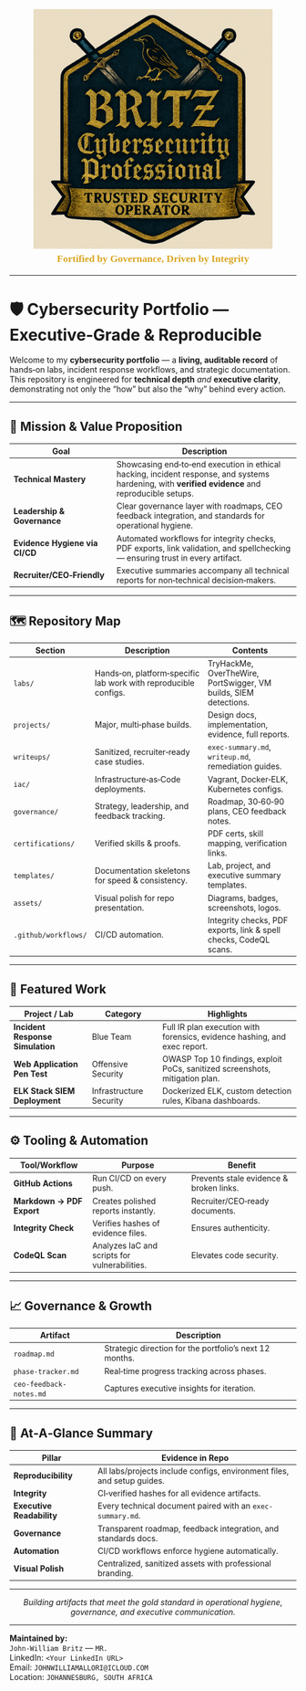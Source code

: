 <!-- Executive Badge -->
<p align="center">
  <img src="assets/diagrams/executive-badge.svg.png"
       alt="Britz — Trusted Security Operator"
       width="420" />
</p>

<!-- Tagline -->
<p align="center" style="font-family: 'Old English Text MT', 'UnifrakturCook', serif; font-size: 1.25em; color: goldenrod; margin-top: -10px;">
  <strong>Fortified by Governance, Driven by Integrity</strong>
</p>

---

# 🛡️ Cybersecurity Portfolio — Executive‑Grade & Reproducible

Welcome to my **cybersecurity portfolio** — a **living, auditable record** of hands‑on labs, incident response workflows, and strategic documentation.  
This repository is engineered for **technical depth** *and* **executive clarity**, demonstrating not only the “how” but also the “why” behind every action.

---

## 📌 Mission & Value Proposition

| Goal | Description |
|------|-------------|
| **Technical Mastery** | Showcasing end‑to‑end execution in ethical hacking, incident response, and systems hardening, with **verified evidence** and reproducible setups. |
| **Leadership & Governance** | Clear governance layer with roadmaps, CEO feedback integration, and standards for operational hygiene. |
| **Evidence Hygiene via CI/CD** | Automated workflows for integrity checks, PDF exports, link validation, and spellchecking — ensuring trust in every artifact. |
| **Recruiter/CEO‑Friendly** | Executive summaries accompany all technical reports for non‑technical decision‑makers. |

---

## 🗺️ Repository Map

| Section | Description | Contents |
|---------|-------------|----------|
| `labs/` | Hands‑on, platform‑specific lab work with reproducible configs. | TryHackMe, OverTheWire, PortSwigger, VM builds, SIEM detections. |
| `projects/` | Major, multi‑phase builds. | Design docs, implementation, evidence, full reports. |
| `writeups/` | Sanitized, recruiter‑ready case studies. | `exec-summary.md`, `writeup.md`, remediation guides. |
| `iac/` | Infrastructure‑as‑Code deployments. | Vagrant, Docker‑ELK, Kubernetes configs. |
| `governance/` | Strategy, leadership, and feedback tracking. | Roadmap, 30‑60‑90 plans, CEO feedback notes. |
| `certifications/` | Verified skills & proofs. | PDF certs, skill mapping, verification links. |
| `templates/` | Documentation skeletons for speed & consistency. | Lab, project, and executive summary templates. |
| `assets/` | Visual polish for repo presentation. | Diagrams, badges, screenshots, logos. |
| `.github/workflows/` | CI/CD automation. | Integrity checks, PDF exports, link & spell checks, CodeQL scans. |

---

## 💼 Featured Work

| Project / Lab | Category | Highlights |
|---------------|----------|------------|
| **Incident Response Simulation** | Blue Team | Full IR plan execution with forensics, evidence hashing, and exec report. |
| **Web Application Pen Test** | Offensive Security | OWASP Top 10 findings, exploit PoCs, sanitized screenshots, mitigation plan. |
| **ELK Stack SIEM Deployment** | Infrastructure Security | Dockerized ELK, custom detection rules, Kibana dashboards. |

---

## ⚙️ Tooling & Automation

| Tool/Workflow | Purpose | Benefit |
|---------------|---------|---------|
| **GitHub Actions** | Run CI/CD on every push. | Prevents stale evidence & broken links. |
| **Markdown → PDF Export** | Creates polished reports instantly. | Recruiter/CEO‑ready documents. |
| **Integrity Check** | Verifies hashes of evidence files. | Ensures authenticity. |
| **CodeQL Scan** | Analyzes IaC and scripts for vulnerabilities. | Elevates code security. |

---

## 📈 Governance & Growth

| Artifact | Description |
|----------|-------------|
| `roadmap.md` | Strategic direction for the portfolio’s next 12 months. |
| `phase-tracker.md` | Real‑time progress tracking across phases. |
| `ceo-feedback-notes.md` | Captures executive insights for iteration. |

---

## 🧾 At‑A‑Glance Summary

| Pillar | Evidence in Repo |
|--------|------------------|
| **Reproducibility** | All labs/projects include configs, environment files, and setup guides. |
| **Integrity** | CI‑verified hashes for all evidence artifacts. |
| **Executive Readability** | Every technical document paired with an `exec-summary.md`. |
| **Governance** | Transparent roadmap, feedback integration, and standards docs. |
| **Automation** | CI/CD workflows enforce hygiene automatically. |
| **Visual Polish** | Centralized, sanitized assets with professional branding. |

---

<p align="center">
  <em>Building artifacts that meet the gold standard in operational hygiene, governance, and executive communication.</em>
</p>

---

**Maintained by:**  
`John-William Britz` — `MR.`  
LinkedIn: `<Your LinkedIn URL>`  
Email: `JOHNWILLIAMALLORI@ICLOUD.COM`  
Location: `JOHANNESBURG, SOUTH AFRICA`
